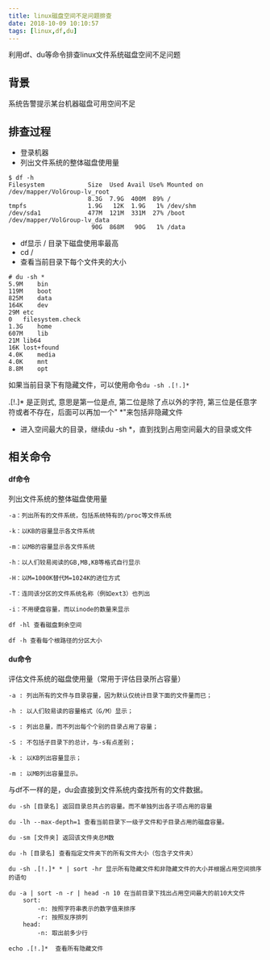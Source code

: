 ```yaml
---
title: linux磁盘空间不足问题排查
date: 2018-10-09 10:10:57
tags: [linux,df,du]
---
```


利用df、du等命令排查linux文件系统磁盘空间不足问题
<!-- more -->

## 背景

系统告警提示某台机器磁盘可用空间不足

## 排查过程

+ 登录机器
+ 列出文件系统的整体磁盘使用量
```
$ df -h
Filesystem            Size  Used Avail Use% Mounted on
/dev/mapper/VolGroup-lv_root
                      8.3G  7.9G  400M  89% /
tmpfs                 1.9G   12K  1.9G   1% /dev/shm
/dev/sda1             477M  121M  331M  27% /boot
/dev/mapper/VolGroup-lv_data
                       90G  868M   90G   1% /data
```

+ df显示 / 目录下磁盘使用率最高
+ cd /
+ 查看当前目录下每个文件夹的大小
```
# du -sh *
5.9M    bin
119M    boot
825M    data
164K    dev
29M etc
0   filesystem.check
1.3G    home
607M    lib
21M lib64
16K lost+found
4.0K    media
4.0K    mnt
8.8M    opt
```
如果当前目录下有隐藏文件，可以使用命令`du -sh .[!.]*`

.[!.]* 是正则式, 意思是第一位是点, 第二位是除了点以外的字符, 第三位是任意字符或者不存在，后面可以再加一个" *"来包括非隐藏文件

+ 进入空间最大的目录，继续du -sh *，直到找到占用空间最大的目录或文件

## 相关命令

#### df命令
列出文件系统的整体磁盘使用量
```
-a：列出所有的文件系统，包括系统特有的/proc等文件系统

-k：以KB的容量显示各文件系统

-m：以MB的容量显示各文件系统

-h：以人们较易阅读的GB,MB,KB等格式自行显示

-H：以M=1000K替代M=1024K的进位方式

-T：连同该分区的文件系统名称（例如ext3）也列出

-i：不用硬盘容量，而以inode的数量来显示
```

```
df -hl 查看磁盘剩余空间
 
df -h 查看每个根路径的分区大小
```

#### du命令
评估文件系统的磁盘使用量（常用于评估目录所占容量）
```
-a : 列出所有的文件与目录容量，因为默认仅统计目录下面的文件量而已；

-h : 以人们较易读的容量格式（G/M）显示；

-s : 列出总量，而不列出每个个别的目录占用了容量；

-S : 不包括子目录下的总计，与-s有点差别；

-k : 以KB列出容量显示；

-m : 以MB列出容量显示。
```
与df不一样的是，du会直接到文件系统内查找所有的文件数据。

```
du -sh [目录名] 返回目录总共占的容量。而不单独列出各子项占用的容量 

du -lh --max-depth=1 查看当前目录下一级子文件和子目录占用的磁盘容量。
 
du -sm [文件夹] 返回该文件夹总M数
 
du -h [目录名] 查看指定文件夹下的所有文件大小（包含子文件夹）

du -sh .[!.]* * | sort -hr 显示所有隐藏文件和非隐藏文件的大小并根据占用空间排序的语句

du -a | sort -n -r | head -n 10 在当前目录下找出占用空间最大的前10大文件
    sort:
        -n: 按照字符串表示的数字值来排序
        -r: 按照反序排列
    head:
        -n: 取出前多少行

echo .[!.]*  查看所有隐藏文件
```